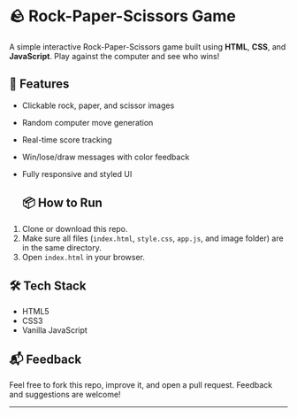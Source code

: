 # 🪨 Rock-Paper-Scissors Game

A simple interactive Rock-Paper-Scissors game built using **HTML**, **CSS**, and **JavaScript**. Play against the computer and see who wins!

## 🚀 Features

- Clickable rock, paper, and scissor images
- Random computer move generation
- Real-time score tracking
- Win/lose/draw messages with color feedback
- Fully responsive and styled UI

  ## 📦 How to Run

1. Clone or download this repo.
2. Make sure all files (`index.html`, `style.css`, `app.js`, and image folder) are in the same directory.
3. Open `index.html` in your browser.

## 🛠️ Tech Stack

- HTML5
- CSS3
- Vanilla JavaScript

## 📬 Feedback

Feel free to fork this repo, improve it, and open a pull request. Feedback and suggestions are welcome!

---

